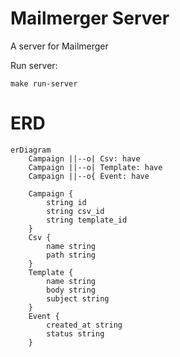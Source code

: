 # Mailmerger Server

A server for Mailmerger

Run server:
```
make run-server
```

# ERD
```mermaid
erDiagram
	Campaign ||--o| Csv: have
	Campaign ||--o| Template: have
	Campaign ||--o{ Event: have

	Campaign {
		string id
		string csv_id
		string template_id
	}
	Csv {
		name string
		path string
	}
	Template {
		name string
		body string
		subject string
	}
	Event {
		created_at string
		status string
	}

```